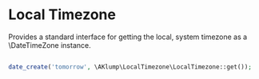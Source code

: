 # Local Timezone

Provides a standard interface for getting the local, system timezone as a \DateTimeZone instance.

```php

date_create('tomorrow', \AKlump\LocalTimezone\LocalTimezone::get());
```